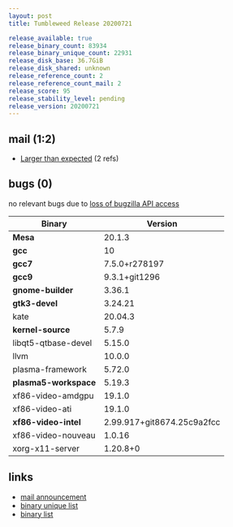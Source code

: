 ```yaml
---
layout: post
title: Tumbleweed Release 20200721

release_available: true
release_binary_count: 83934
release_binary_unique_count: 22931
release_disk_base: 36.7GiB
release_disk_shared: unknown
release_reference_count: 2
release_reference_count_mail: 2
release_score: 95
release_stability_level: pending
release_version: 20200721
---
```


## mail (1:2)

- [Larger than expected](https://lists.opensuse.org/opensuse-factory/2020-07/msg00394.html) (2 refs)

## bugs (0)

<!--more-->

no relevant bugs due to [loss of bugzilla API access](https://bugzilla.opensuse.org/show_bug.cgi?id=1157722)

Binary | Version
--- | ---
**Mesa** | 20.1.3
**gcc** | 10
**gcc7** | 7.5.0+r278197
**gcc9** | 9.3.1+git1296
**gnome-builder** | 3.36.1
**gtk3-devel** | 3.24.21
kate | 20.04.3
**kernel-source** | 5.7.9
libqt5-qtbase-devel | 5.15.0
llvm | 10.0.0
plasma-framework | 5.72.0
**plasma5-workspace** | 5.19.3
xf86-video-amdgpu | 19.1.0
xf86-video-ati | 19.1.0
**xf86-video-intel** | 2.99.917+git8674.25c9a2fcc
xf86-video-nouveau | 1.0.16
xorg-x11-server | 1.20.8+0

## links

- [mail announcement](https://lists.opensuse.org/opensuse-factory/2020-07/msg00393.html)
- [binary unique list](http://download.opensuse.org/history/20200721/rpm.unique.list)
- [binary list](http://download.opensuse.org/history/20200721/rpm.list)
